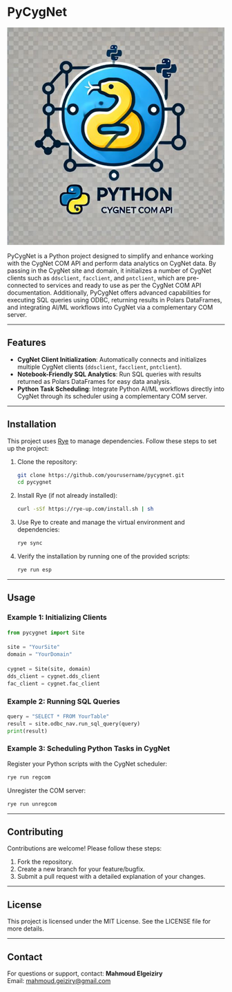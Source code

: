 # PyCygNet
![PyCygNet Logo](assets/logo.jpg)

PyCygNet is a Python project designed to simplify and enhance working with the CygNet COM API and perform data analytics on CygNet data. By passing in the CygNet site and domain, it initializes a number of CygNet clients such as `ddsclient`, `facclient`, and `pntclient`, which are pre-connected to services and ready to use as per the CygNet COM API documentation. Additionally, PyCygNet offers advanced capabilities for executing SQL queries using ODBC, returning results in Polars DataFrames, and integrating AI/ML workflows into CygNet via a complementary COM server.

---

## Features
- **CygNet Client Initialization**: Automatically connects and initializes multiple CygNet clients (`ddsclient`, `facclient`, `pntclient`).
- **Notebook-Friendly SQL Analytics**: Run SQL queries with results returned as Polars DataFrames for easy data analysis.
- **Python Task Scheduling**: Integrate Python AI/ML workflows directly into CygNet through its scheduler using a complementary COM server.

---

## Installation
This project uses [Rye](https://github.com/mitsuhiko/rye) to manage dependencies. Follow these steps to set up the project:

1. Clone the repository:
   ```bash
   git clone https://github.com/yourusername/pycygnet.git
   cd pycygnet
   ```

2. Install Rye (if not already installed):
   ```bash
   curl -sSf https://rye-up.com/install.sh | sh
   ```

3. Use Rye to create and manage the virtual environment and dependencies:
   ```bash
   rye sync
   ```

4. Verify the installation by running one of the provided scripts:
   ```bash
   rye run esp
   ```

---

## Usage
### Example 1: Initializing Clients
```python
from pycygnet import Site

site = "YourSite"
domain = "YourDomain"

cygnet = Site(site, domain)
dds_client = cygnet.dds_client
fac_client = cygnet.fac_client
```

### Example 2: Running SQL Queries
```python
query = "SELECT * FROM YourTable"
result = site.odbc_nav.run_sql_query(query)
print(result)
```

### Example 3: Scheduling Python Tasks in CygNet
Register your Python scripts with the CygNet scheduler:
```bash
rye run regcom
```
Unregister the COM server:
```bash
rye run unregcom
```

---

## Contributing
Contributions are welcome! Please follow these steps:
1. Fork the repository.
2. Create a new branch for your feature/bugfix.
3. Submit a pull request with a detailed explanation of your changes.

---

## License
This project is licensed under the MIT License. See the LICENSE file for more details.

---

## Contact
For questions or support, contact:
**Mahmoud Elgeiziry**  
Email: mahmoud.geiziry@gmail.com
